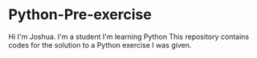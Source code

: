 # Python-Pre-exercise
Hi I'm Joshua.
I'm a student
I'm learning Python
This repository contains codes for the solution to a Python exercise I was given.
